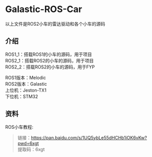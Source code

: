 # Galastic-ROS-Car
以上文件是ROS2小车的雷达驱动和各个小车的源码  

## 介绍
ROS1_1：搭载ROS1的小车的源码，用于项目  
ROS2_1：搭载ROS2的小车的源码，用于项目  
ROS2_2：搭载ROS2的小车的源码，用于FYP  

ROS1版本：Melodic  
ROS2版本：Galastic  
上位机：Jeston-TX1  
下位机：STM32  

## 资料
ROS小车教程:  
> 链接：https://pan.baidu.com/s/1UQ5ybLe55dHCHb1iOK6vKw?pwd=6xgt  
> 提取码：6xgt
